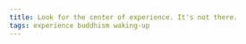 ```yaml
---
title: Look for the center of experience. It's not there.
tags: experience buddhism waking-up
---
```

